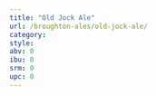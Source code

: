 ```yaml
---
title: "Old Jock Ale"
url: /broughton-ales/old-jock-ale/
category: 
style: 
abv: 0
ibu: 0
srm: 0
upc: 0
---
```


